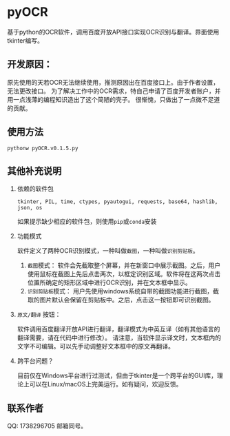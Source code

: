 # pyOCR

基于python的OCR软件，调用百度开放API接口实现OCR识别与翻译。界面使用tkinter编写。

## 开发原因：

原先使用的天若OCR无法继续使用，推测原因出在百度接口上。由于作者设置，无法更改接口。
为了解决工作中的OCR需求，特自己申请了百度开发者账户，并用一点浅薄的编程知识造出了这个简陋的壳子。
很惭愧，只做出了一点微不足道的贡献。

## 使用方法
```
pythonw pyOCR.v0.1.5.py
```

## 其他补充说明

1. 依赖的软件包
    
    ```
    tkinter, PIL, time, ctypes, pyautogui, requests, base64, hashlib, json, os
    ```
    如果提示缺少相应的软件包，则使用`pip`或`conda`安装

2. 功能模式

    软件定义了两种OCR识别模式，一种叫做`截图`，一种叫做`识别剪贴板`。
    1. `截图`模式：
        软件会先截取整个屏幕，并在新窗口中展示截图。之后，用户使用鼠标在截图上先后点击两次，以框定识别区域。软件将在这两次点击位置所确定的矩形区域中进行OCR识别，并在文本框中显示。
    3. `识别剪贴板`模式：
        用户先使用windows系统自带的截图功能进行截图，截取的图片默认会保留在剪贴板中。之后，点击这一按钮即可识别截图。
3. `原文/翻译` 按钮：
    
    软件调用百度翻译开放API进行翻译，翻译模式为中英互译（如有其他语言的翻译需要，请在代码中进行修改）。
    请注意，当软件显示译文时，文本框内的文字不可编辑。可以先手动调整好文本框中的原文再翻译。

4. 跨平台问题？
    
    目前仅在Windows平台进行过测试，但由于tkinter是一个跨平台的GUI库，理论上可以在Linux/macOS上完美运行。如有疑问，欢迎反馈。

## 联系作者

QQ: 1738296705
邮箱同号。

